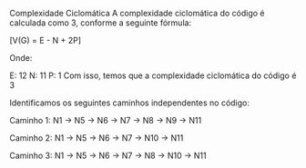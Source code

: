 
Complexidade Ciclomática
A complexidade ciclomática do código é calculada como 3, conforme a seguinte fórmula:

[V(G) = E - N + 2P]

Onde:

E: 12
N: 11
P: 1
Com isso, temos que a complexidade ciclomática do código é 3

Identificamos os seguintes caminhos independentes no código:

Caminho 1:
N1 → N5 → N6 → N7 → N8 → N9 → N11


Caminho 2:
N1 → N5 → N6 → N7 → N10 → N11


Caminho 3:
N1 → N5 → N6 → N7 → N8 → N10 → N11
